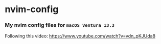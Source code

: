 # nvim-config
### My nvim config files for `macOS Ventura 13.3`

Following this video: https://www.youtube.com/watch?v=vdn_pKJUda8
